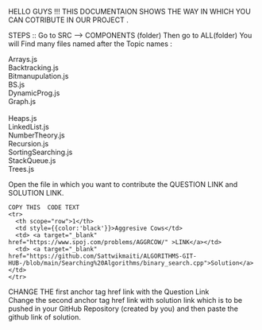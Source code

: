 HELLO GUYS !!!
THIS DOCUMENTAION SHOWS THE WAY IN WHICH YOU CAN COTRIBUTE IN OUR PROJECT .

STEPS ::
Go to  SRC  --> COMPONENTS  (folder)
Then go to ALL(folder) 
You will Find many files named after the Topic names :

Arrays.js </br>
Backtracking.js</br>
Bitmanupulation.js</br>
BS.js</br>
DynamicProg.js</br>
Graph.js</br></br>
Heaps.js</br>
LinkedList.js</br>
NumberTheory.js</br>
Recursion.js</br>
SortingSearching.js</br>
StackQueue.js</br>
Trees.js</br>

Open the file in which you want to contribute the QUESTION LINK and SOLUTION LINK.

 
    COPY THIS  CODE TEXT 
    <tr>
      <th scope="row">1</th>
      <td style={{color:'black'}}>Aggresive Cows</td>
      <td> <a target="_blank" href="https://www.spoj.com/problems/AGGRCOW/" >LINK</a></td>
      <td> <a target="_blank" href="https://github.com/Sattwikmaiti/ALGORITHMS-GIT-HUB-/blob/main/Searching%20Algorithms/binary_search.cpp">Solution</a></td>
    </tr>

              
              
              
CHANGE THE first anchor tag href link with the Question Link 
</br>
Change the second anchor tag href link with solution link which is to be pushed in your GitHub Repository (created by you) and then paste the github link of solution. 
              
              
              
              
              
